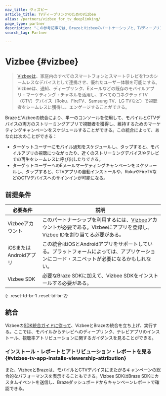```yaml
---
nav_title: ヴィズビー
article_title: TVディープリンクのためのVizbee
alias: /partners/vizbee_for_tv_deeplinking/
page_type: partner
description: "この参考記事では、BrazeとVizbeeのパートナーシップと、TVディープリンクをサポートするための使用方法について説明している。"
search_tag: Partner

---
```

# Vizbee {#vizbee}

> [Vizbeeは][1]、家庭内のすべてのスマートフォンとスマートテレビを1つのシームレスなデバイスとして連携させ、優れたユーザー体験を可能にする。Vizbeeは、通知、ディープリンク、Eメールなどの既存のモバイルアプリ・マーケティング・チャネルを活用し、すべてのコネクテッドTV（CTV）デバイス（Roku、FireTV、Samsung TV、LG TVなど）で視聴者をシームレスに獲得し、エンゲージすることができる。

BrazeとVizbeeの統合により、単一のコンソールを使用して、モバイルとCTVデバイスの両方のストリーミングアプリで視聴者を獲得し、維持するためのマーケティングキャンペーンをスケジュールすることができる。この統合によって、あなたは次のことができる：
- ターゲットユーザーにモバイル通知をスケジュールし、タップすると、モバイルアプリの視聴につながったり、近くのストリーミングデバイスやテレビでの再生をシームレスに呼び出したりできる。
- ターゲットユーザーへのEメールマーケティングキャンペーンをスケジュールし、タップすると、CTVアプリの自動インストールや、RokuやFireTVなどのCTVデバイスへのサインインが可能になる。

## 前提条件

| 必要条件 | 説明 |
|---|---|
| Vizbeeアカウント | このパートナーシップを利用するには、[Vizbee][1]アカウントが必要である。Vizbeeにアプリを登録し、Vizbee IDを割り当てる必要がある。 |
| iOSまたはAndroidアプリ | この統合はiOSとAndroidアプリをサポートしている。プラットフォームによっては、アプリケーションにコード・スニペットが必要になるかもしれない。 |
| Vizbee SDK | 必要なBraze SDKに加えて、Vizbee SDKをインストールする必要がある。 |
{: .reset-td-br-1 .reset-td-br-2}

## 統合

Vizbeeの[SDK統合ガイドに従って][2]、VizbeeとBrazeの統合を立ち上げ、実行する。ここでは、モバイルからテレビへのディープリンク、テレビアプリのインストール、視聴率アトリビューションに関するガイダンスを見ることができる。 

### インストール・レポートとアトリビューション・レポートを見る {#vizbee-tv-app-installs-viewership-attribution}

また、VizbeeとBrazeは、モバイルとCTVデバイスにまたがるキャンペーンの総合的なパフォーマンスを表示することもできる。Vizbee SDKはBraze SDKにカスタムイベントを送信し、Brazeダッシュボードからキャンペーンレポートで確認できる。

[1]: https://vizbee.tv/
[2]: https://console.vizbee.tv/app/vzb1765003429/develop/guides/ios-continuity
